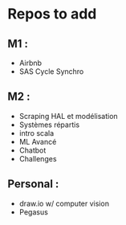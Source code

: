 
# Repos to add 

## M1 :
* Airbnb
* SAS Cycle Synchro

## M2 :
* Scraping HAL et modélisation
* Systèmes répartis
* intro scala
* ML Avancé
* Chatbot
* Challenges

## Personal :
* draw.io w/ computer vision
* Pegasus
